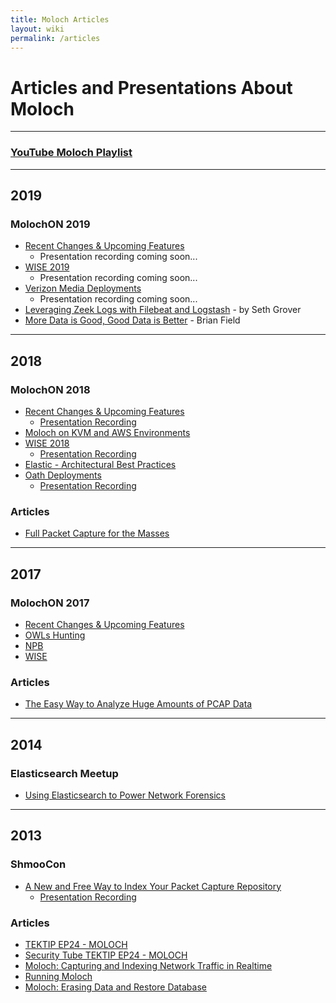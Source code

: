 ```yaml
---
title: Moloch Articles
layout: wiki
permalink: /articles
---
```


<div class="full-height-and-width-container with-footer p-3" markdown="1">

# Articles and Presentations About Moloch

---

### [YouTube Moloch Playlist](https://www.youtube.com/playlist?list=PLXXo-3b5ZQ1jk2wk9IyoxoGygZq5cT6Hq)

---

## 2019

### MolochON 2019

* [Recent Changes & Upcoming Features](/assets/MolochON2019RecentChanges.pdf)
  * Presentation recording coming soon...
* [WISE 2019](/assets/MolochON2019WISE.pdf)
  * Presentation recording coming soon...
* [Verizon Media Deployments](/assets/MolochON2019VMDeployment.pdf)
  * Presentation recording coming soon...
* [Leveraging Zeek Logs with Filebeat and Logstash](/assets/MolochON2019ZeekLogstashMalcolm.pdf) - by Seth Grover
* [More Data is Good, Good Data is Better](/asset/MolochON2019GoodDataBetter.pdf) - Brian Field

---

## 2018

### MolochON 2018

* [Recent Changes & Upcoming Features](/assets/MolochON2018RecentChanges.pdf)
  * [Presentation Recording](https://www.youtube.com/watch?v=iEdJ35h9JJg)
* [Moloch on KVM and AWS Environments](/assets/MolochON2018VirtualizedAndAWS.pdf)
* [WISE 2018](/assets/MolochON2018WISE.pdf)
  * [Presentation Recording](https://www.youtube.com/watch?v=IqNssmG-OPk)
* [Elastic - Architectural Best Practices](/assets/MolochON2018Elastic.pdf)
* [Oath Deployments](/assets/MolochON2018OathDeployment.pdf)
  * [Presentation Recording](https://www.youtube.com/watch?v=lGzjMAcoAXs)

### Articles

* [Full Packet Capture for the Masses](https://2018.pass-the-salt.org/files/talks/10-full-packets-capture-for-the-masses.pdf)

---

## 2017

### MolochON 2017

* [Recent Changes & Upcoming Features](/assets/MolochON2017RecentChanges.pptx)
* [OWLs Hunting](/assets/MolochON2017OWLsHunting.pptx)
* [NPB](/assets/MolochON2017NPB.pptx)
* [WISE](/assets/MolochON2017WISE.pptx)

### Articles

* [The Easy Way to Analyze Huge Amounts of PCAP Data](https://isc.sans.edu/forums/diary/The+easy+way+to+analyze+huge+amounts+of+PCAP+data/22876/)

---

## 2014

### Elasticsearch Meetup

* [Using Elasticsearch to Power Network Forensics](ESMeetup2014Moloch.pptx)

---

## 2013

### ShmooCon

* [A New and Free Way to Index Your Packet Capture Repository](/assets/ShmooCon2013Moloch.pdf)
  * [Presentation Recording](https://www.youtube.com/watch?v=LNZymkTeY2o)

### Articles

* [TEKTIP EP24 - MOLOCH](http://www.tekdefense.com/news/2013/3/10/tektip-ep24-moloch.html)
* [Security Tube TEKTIP EP24 - MOLOCH](http://www.securitytube.net/video/7108)
* [Moloch: Capturing and Indexing Network Traffic in Realtime](http://blog.alejandronolla.com/2013/04/06/moloch-capturing-and-indexing-network-traffic-in-realtime/)
* [Running Moloch](http://www.rsreese.com/running-moloch/)
* [Moloch: Erasing Data and Restore Database](http://blog.alejandronolla.com/2013/05/29/moloch-erasing-data-and-restore-database/)

</div>
